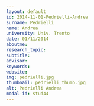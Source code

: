 ```yaml
---
layout: default 
id: 2014-11-01-Pedrielli-Andrea
surname: Pedrielli
name: Andrea
university: Univ. Trento
date: 01/11/2014
aboutme: 
research_topic: 
subtitle: 
advisor: 
keywords: 
website: 
img: pedrielli.jpg
thumbnail: pedrielli_thumb.jpg
alt: Pedrielli Andrea
modal-id: stud44
---
```

